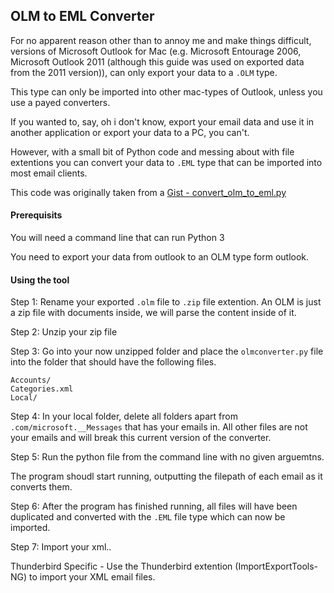 ## OLM to EML Converter

For no apparent reason other than to annoy me and make things difficult, versions of Microsoft Outlook for Mac (e.g. Microsoft Entourage 2006, Microsoft Outlook 2011 (although this guide was used on exported data from the 2011 version)), can only export your data to a `.OLM` type.

This type can only be imported into other mac-types of Outlook, unless you use a payed converters.

If you wanted to, say, oh i don't know, export your email data and use it in another application or export your data to a PC, you can't.

However, with a small bit of Python code and messing about with file extentions you can convert your data to `.EML` type that can be imported into most email clients.

This code was originally taken from a [Gist - convert_olm_to_eml.py](https://gist.github.com/tennantje/f04f54871db5e7a0507331f69648f7f4)

#### Prerequisits

You will need a command line that can run Python 3

You need to export your data from outlook to an OLM type form outlook.

#### Using the tool

Step 1: Rename your exported `.olm` file to `.zip` file extention.
An OLM is just a zip file with documents inside, we will parse the content inside of it.

Step 2: Unzip your zip file

Step 3: Go into your now unzipped folder and place the `olmconverter.py` file into the folder that should have the following files.

```shell
Accounts/
Categories.xml
Local/
```

Step 4: In your local folder, delete all folders apart from `.com/microsoft.__Messages` that has your emails in.
All other files are not your emails and will break this current version of the converter.

Step 5: Run the python file from the command line with no given arguemtns.

The program shoudl start running, outputting the filepath of each email as it converts them.

Step 6: After the program has finished running, all files will have been duplicated and converted with the `.EML` file type which can now be imported.

Step 7: Import your xml..

Thunderbird Specific - Use the Thunderbird extention (ImportExportTools-NG) to import your XML email files.